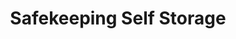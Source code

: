 ---
title: "Safekeeping Self Storage"
url: /houston/safekeeping-self-storage/
shop: storage rental
---